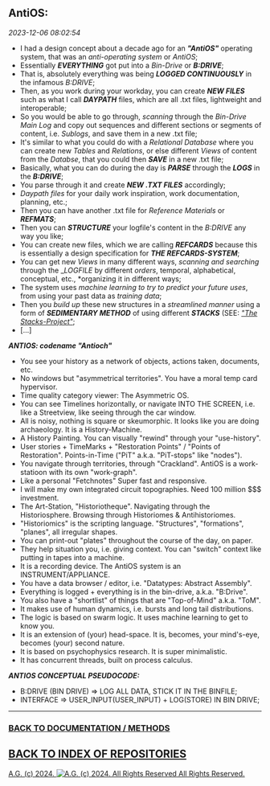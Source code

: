 ## AntiOS:

*2023-12-06 08:02:54*

* I had a design concept about a decade ago for an __*"AntiOS"*__ operating system, that was an *anti-operating system* or *AntiOS*;
* Essentially __*EVERYTHING*__ got put into a *Bin-Drive* or __*B:DRIVE*__;
* That is, absolutely everything was being __*LOGGED CONTINUOUSLY*__ in the infamous *B:DRIVE*;
* Then, as you work during your workday, you can create __*NEW FILES*__ such as what I call __*DAYPATH*__ files, which are all .txt files, lightweight and interoperable;
* So you would be able to go through, *scanning* through the *Bin-Drive Main Log* and copy out sequences and different sections or segments of content, i.e. *Sublogs*, and save them in a new .txt file;
* It's similar to what you could do with a *Relational Database* where you can create new *Tables* and *Relations*, or else different *Views* of content from the *Databse*, that you could then __*SAVE*__ in a new .txt file;
* Basically, what you can do during the day is __*PARSE*__ through the __*LOGS*__ in the __*B:DRIVE*__;
* You parse through it and create __*NEW .TXT FILES*__ accordingly;
* *Daypath files* for your daily work inspiration, work documentation, planning, etc.;
* Then you can have another .txt file for *Reference Materials* or __*REFMATS*__;
* Then you can __*STRUCTURE*__ your logfile's content in the *B:DRIVE* any way you like;
* You can create new files, which we are calling __*REFCARDS*__ because this is essentially a design specification for __*THE REFCARDS-SYSTEM*__;
* You can get new *Views* in many different ways, *scanning and searching* through the __*LOGFILE*_ by different *orders*, temporal, alphabetical, conceptual, etc., *organizing it in different ways;
* The system uses *machine learning to try to predict your future uses*, from using your past data as *training data*;
* Then you *build up* these new structures in a *streamlined manner* using a form of __*SEDIMENTARY METHOD*__ of using different __*STACKS*__ (SEE: [*"The Stacks-Project"*](https://github.com/antiface/Documentation/tree/master/EXPERIMENTS/StacksProject);
* [...]

__*ANTIOS: codename "Antioch"*__

- You see your history as a network of objects, actions taken, documents, etc.
- No windows but "asymmetrical territories". You have a moral temp card hypervisor.
- Time quality category viewer: The Asymmetric OS.
- You can see Timelines horizontally, or navigate INTO THE SCREEN, i.e. like a Streetview, like seeing through the car window.
- All is noisy, nothing is square or skeumorphic. It looks like you are doing archaeology. It is a History-Machine.
- A History Painting. You can visually "rewind" through your "use-history".
- User stories + TimeMarks + "Restoration Points" / "Points of Restoration". Points-in-Time ("PiT" a.k.a. "PiT-stops" like "nodes").
- You navigate through territories, through "Crackland". AntiOS is a work-statioon with its own "work-graph".
- Like a personal "Fetchnotes" Super fast and responsive.
- I will make my own integrated circuit topographies. Need 100 million $$$ investment.
- The Art-Station, "Historiotheque". Navigating through the Historiosphere. Browsing through Historiomes & Antihistoriomes.
- "Historiomics" is the scripting language. "Structures", "formations", "planes", all irregular shapes.
- You can print-out "plates" throughout the course of the day, on paper.
- They help situation you, i.e. giving context. You can "switch" context like putting in tapes into a machine.
- It is a recording device. The AntiOS system is an INSTRUMENT/APPLIANCE.
- You have a data browser / editor, i.e. "Datatypes: Abstract Assembly".
- Everything is logged + everything is in the bin-drive, a.k.a. "B:Drive".
- You also have a "shortlist" of things that are "Top-of-Mind" a.k.a. "ToM".
- It makes use of human dynamics, i.e. bursts and long tail distributions.
- The logic is based on swarm logic. It uses machine learning to get to know you.
- It is an extension of (your) head-space. It is, becomes, your mind's-eye, becomes (your) second nature.
- It is based on psychophysics research. It is super minimalistic.
- It has concurrent threads, built on process calculus.

__*ANTIOS CONCEPTUAL PSEUDOCODE:*__

* B:DRIVE (BIN DRIVE) => LOG ALL DATA, STICK IT IN THE BINFILE;
* INTERFACE => USER_INPUT(USER_INPUT) + LOG(STORE) IN BIN DRIVE;

- - - - - - - - -

### [BACK TO DOCUMENTATION / METHODS](https://github.com/antiface/Documentation/tree/master/EXPERIMENTS)
## [BACK TO INDEX OF REPOSITORIES](https://github.com/antiface/Index)

[A.G. (c) 2024. ![A.G. (c) 2024. All Rights Reserved](https://historiotheque.files.wordpress.com/2016/11/ag_signature_official_2015_50px_cropped.jpg) All Rights Reserved.](http://alexgagnon.com)

